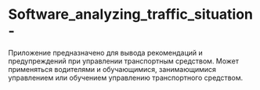 # Software_analyzing_traffic_situation-
Приложение предназначено для вывода рекомендаций и предупреждений при управлении транспортным средством. Может применяться водителями и обучающимися, занимающимися управлением или обучением управлению транспортного средством. 
